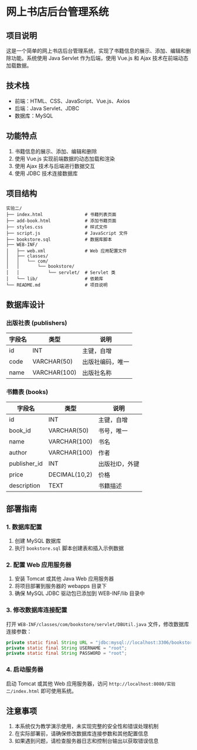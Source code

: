 # 网上书店后台管理系统

## 项目说明

这是一个简单的网上书店后台管理系统，实现了书籍信息的展示、添加、编辑和删除功能。系统使用 Java Servlet 作为后端，使用 Vue.js 和 Ajax 技术在前端动态加载数据。

## 技术栈

- 前端：HTML、CSS、JavaScript、Vue.js、Axios
- 后端：Java Servlet、JDBC
- 数据库：MySQL

## 功能特点

1. 书籍信息的展示、添加、编辑和删除
2. 使用 Vue.js 实现前端数据的动态加载和渲染
3. 使用 Ajax 技术与后端进行数据交互
4. 使用 JDBC 技术连接数据库

## 项目结构

```
实验二/
├── index.html                # 书籍列表页面
├── add-book.html             # 添加书籍页面
├── styles.css                # 样式文件
├── script.js                 # JavaScript 文件
├── bookstore.sql             # 数据库脚本
├── WEB-INF/
│   ├── web.xml               # Web 应用配置文件
│   ├── classes/
│   │   └── com/
│   │       └── bookstore/
│   │           └── servlet/  # Servlet 类
│   └── lib/                  # 依赖库
└── README.md                 # 项目说明
```

## 数据库设计

### 出版社表 (publishers)

| 字段名 | 类型 | 说明 |
| ------ | ---- | ---- |
| id | INT | 主键，自增 |
| code | VARCHAR(50) | 出版社编码，唯一 |
| name | VARCHAR(100) | 出版社名称 |

### 书籍表 (books)

| 字段名 | 类型 | 说明 |
| ------ | ---- | ---- |
| id | INT | 主键，自增 |
| book_id | VARCHAR(50) | 书号，唯一 |
| name | VARCHAR(100) | 书名 |
| author | VARCHAR(100) | 作者 |
| publisher_id | INT | 出版社ID，外键 |
| price | DECIMAL(10,2) | 价格 |
| description | TEXT | 书籍描述 |

## 部署指南

### 1. 数据库配置

1. 创建 MySQL 数据库
2. 执行 `bookstore.sql` 脚本创建表和插入示例数据

### 2. 配置 Web 应用服务器

1. 安装 Tomcat 或其他 Java Web 应用服务器
2. 将项目部署到服务器的 webapps 目录下
3. 确保 MySQL JDBC 驱动包已添加到 WEB-INF/lib 目录中

### 3. 修改数据库连接配置

打开 `WEB-INF/classes/com/bookstore/servlet/DBUtil.java` 文件，修改数据库连接参数：

```java
private static final String URL = "jdbc:mysql://localhost:3306/bookstore?useUnicode=true&characterEncoding=utf8";
private static final String USERNAME = "root";
private static final String PASSWORD = "root";
```

### 4. 启动服务器

启动 Tomcat 或其他 Web 应用服务器，访问 `http://localhost:8080/实验二/index.html` 即可使用系统。

## 注意事项

1. 本系统仅为教学演示使用，未实现完整的安全性和错误处理机制
2. 在实际部署前，请确保修改数据库连接参数和其他配置信息
3. 如果遇到问题，请检查服务器日志和控制台输出以获取错误信息